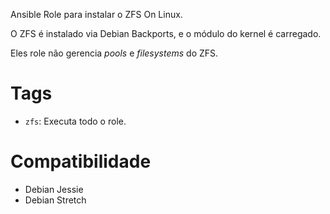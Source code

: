 Ansible Role para instalar o ZFS On Linux.

O ZFS é instalado via Debian Backports, e o módulo do kernel é carregado.

Eles role não gerencia *pools* e *filesystems* do ZFS.

# Tags

- `zfs`: Executa todo o role.

# Compatibilidade

- Debian Jessie
- Debian Stretch
